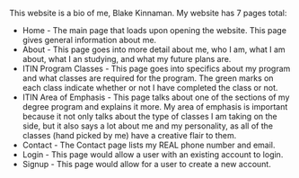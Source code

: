 This website is a bio of me, Blake Kinnaman. My website has 7 pages total:
* Home - The main page that loads upon opening the website. This page gives general information about me.
* About - This page goes into more detail about me, who I am, what I am about, what I an studying, and what my future plans are.
* ITIN Program Classes - This page goes into specifics about my program and what classes are required for the program. The green marks on each class indicate whether or not I have   completed the class or not.
* ITIN Area of Emphasis - This page talks about one of the sections of my degree program and explains it more. My area of emphasis is important because it not only talks about the   type of classes I am taking on the side, but it also says a lot about me and my personality, as all of the classes (hand picked by me) have a creative flair to them.
* Contact - The Contact page lists my REAL phone number and email.
* Login - This page would allow a user with an existing account to login.
* Signup - This page would allow for a user to create a new account.
